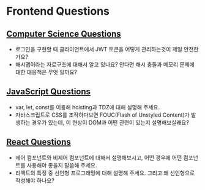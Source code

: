 # Frontend Questions

## <a href="./cs.md">Computer Science Questions</a>

- 로그인을 구현할 때 클라이언트에서 JWT 토큰을 어떻게 관리하는것이 제일 안전한가요?
- 해시맵이라는 자료구조에 대해서 알고 있나요? 안다면 해시 충돌과 메모리 문제에 대한 대응책은 무엇 일까요?

## <a href="./javascript.md">JavaScript Questions</a>

- var, let, const를 이용해 hoisting과 TDZ에 대해 설명해 주세요.
- 자바스크립트로 CSS를 조작하다보면 FOUC(Flash of Unstyled Content)가 발생하는 경우가 있는데, 이 현상이 DOM과 어떤 관련이 있는지 설명해보실래요?

## <a href="./react.md">React Questions</a>

- 제어 컴포넌트와 비제어 컴포넌트에 대해서 설명해보시고, 어떤 경우에 어떤 컴포넌트를 사용해야 좋을지 말씀해 주세요.
- 리액트의 특징 중 선언형 프로그래밍에 대해 설명해 주세요. 그리고 왜 선언형으로 작성해야 하나요?
